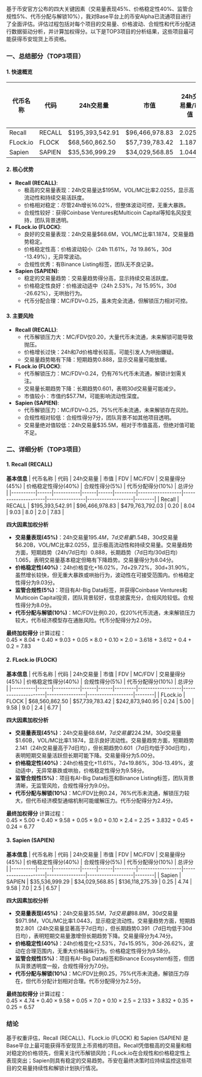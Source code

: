 基于币安官方公布的四大关键因素（交易量表现45%、价格稳定性40%、监管合规性5%、代币分配与解锁10%），我对Base平台上的币安Alpha已流通项目进行了全面评估。评估过程包括对每个项目的交易量、价格波动、合规性和代币分配进行数据驱动分析，并计算加权得分。以下是TOP3项目的分析结果，这些项目最可能获得币安现货上币资格。

### 一、总结部分（TOP3项目）

#### 1. 快速概览
| 代币名称 | 代码 | 24h交易量 | 市值 | 24h交易量/市值 | FDV | MC/FDV | 总评分(1-10分) |
|----------|------|-----------|------|----------------|------|---------|----------------|
| Recall | RECALL | $195,393,542.91 | $96,466,978.83 | 2.0255 | $479,763,792.03 | 0.20 | 7.83 |
| FLock.io | FLOCK | $68,560,862.50 | $57,739,783.42 | 1.1874 | $242,873,940.95 | 0.24 | 6.77 |
| Sapien | SAPIEN | $35,536,999.29 | $34,029,568.85 | 1.0443 | $136,118,275.39 | 0.25 | 6.57 |

#### 2. 核心优势
- **Recall (RECALL)**:
  - 极高的交易量表现：24h交易量达$195M，VOL/MC比率2.0255，显示高流动性和持续交易活跃度。
  - 价格相对稳定：尽管24h增长16.02%，但整体波动可控，无重大暴跌。
  - 合规性较好：获得Coinbase Ventures和Multicoin Capital等知名风投支持，团队背景透明。
- **FLock.io (FLOCK)**:
  - 良好的交易量表现：24h交易量$68.6M，VOL/MC比率1.1874，交易量趋势稳定。
  - 价格稳定性高：价格波动较小（24h 11.61%，7d 19.86%，30d -13.49%），无异常波动。
  - 合规性优秀：有Binance Listing标签，团队无不良记录。
- **Sapien (SAPIEN)**:
  - 稳定的交易量趋势：交易量趋势得分高，显示持续交易活跃度。
  - 价格稳定性良好：价格波动适中（24h 2.53%，7d 15.95%，30d -26.62%），无哄抬行为。
  - 代币分配合理：MC/FDV=0.25，虽未完全流通，但解锁压力相对可控。

#### 3. 主要风险
- **Recall (RECALL)**:
  - 代币解锁压力大：MC/FDV仅0.20，大量代币未流通，未来解锁可能导致抛压。
  - 价格增长过快：24h和7d价格增长较高，可能引发人为哄抬嫌疑。
  - 交易量趋势略有下降：短期趋势0.888，显示交易量可能放缓。
- **FLock.io (FLOCK)**:
  - 代币解锁压力：MC/FDV=0.24，仍有76%代币未流通，解锁计划需关注。
  - 交易量长期趋势下降：长期趋势0.601，表明30d交易量可能减少。
  - 市值较小：市值约$57.7M，可能影响流动性深度。
- **Sapien (SAPIEN)**:
  - 代币解锁压力：MC/FDV=0.25，75%代币未流通，未来解锁存在风险。
  - 合规性相对较低：合规性得分7分，团队背景不如其他项目透明。
  - 交易量绝对值较低：24h交易量$35.5M，相对于市值虽高，但绝对值可能不足。

### 二、详细分析（TOP3项目）

#### 1. Recall (RECALL)
**基本信息**
| 代币名称 | 代码 | 24h交易量 | 市值 | FDV | MC/FDV | 交易量得分(45%) | 价格稳定性得分(40%) | 合规性得分(5%) | 代币分配得分(10%) | 总评分 |
|----------|------|-----------|------|------|---------|------------------|---------------------|----------------|-------------------|--------|
| Recall | RECALL | $195,393,542.91 | $96,466,978.83 | $479,763,792.03 | 0.20 | 8.04 | 9.03 | 8.0 | 2.0 | 7.83 |

**四大因素加权分析**
- **交易量表现(45%)**：24h交易量$195.4M，7d交易量$1.54B，30d交易量$6.20B，VOL/MC比率2.0255，显示极高流动性和持续交易量。交易量趋势方面，短期趋势（24h/7d日均）0.888，长期趋势（7d日均/30d日均）1.065，表明交易量基本稳定但略有下降趋势。交易量得分为8.04分。
- **价格稳定性(40%)**：24h价格变化+16.02%，7d+29.72%，30d+31.90%，虽然增长较快，但无重大暴跌或哄抬行为，波动性在可接受范围内。价格稳定性得分为9.03分。
- **监管合规性(5%)**：项目有AI-Big Data标签，并获得Coinbase Ventures和Multicoin Capital投资，团队背景较好，信息披露充分，合规风险较低。合规性得分为8.0分。
- **代币分配与解锁(10%)**：MC/FDV比例0.20，仅20%代币流通，未来解锁压力较大，代币经济模型存在通胀风险。代币分配得分为2.0分。

**最终加权得分**
计算过程：  
0.45 × 8.04 + 0.40 × 9.03 + 0.05 × 8.0 + 0.10 × 2.0 = 3.618 + 3.612 + 0.4 + 0.2 = 7.83

#### 2. FLock.io (FLOCK)
**基本信息**
| 代币名称 | 代码 | 24h交易量 | 市值 | FDV | MC/FDV | 交易量得分(45%) | 价格稳定性得分(40%) | 合规性得分(5%) | 代币分配得分(10%) | 总评分 |
|----------|------|-----------|------|------|---------|------------------|---------------------|----------------|-------------------|--------|
| FLock.io | FLOCK | $68,560,862.50 | $57,739,783.42 | $242,873,940.95 | 0.24 | 5.00 | 9.58 | 9.0 | 2.4 | 6.77 |

**四大因素加权分析**
- **交易量表现(45%)**：24h交易量$68.6M，7d交易量$224.2M，30d交易量$1.60B，VOL/MC比率1.1874，显示良好流动性。交易量趋势方面，短期趋势2.141（24h交易量高于7d日均），但长期趋势0.601（7d日均低于30d日均），表明短期交易量活跃但长期可能下降。交易量得分为5.00分。
- **价格稳定性(40%)**：24h价格变化+11.61%，7d+19.86%，30d-13.49%，波动适中，无异常暴跌或哄抬，价格稳定性得分为9.58分。
- **监管合规性(5%)**：项目有AI-Big Data标签和Binance Listing标签，团队背景清晰，无监管风险，合规性得分为9.0分。
- **代币分配与解锁(10%)**：MC/FDV比例0.24，76%代币未流通，解锁压力较大，但代币经济模型通缩机制可能缓解压力。代币分配得分为2.4分。

**最终加权得分**
计算过程：  
0.45 × 5.00 + 0.40 × 9.58 + 0.05 × 9.0 + 0.10 × 2.4 = 2.25 + 3.832 + 0.45 + 0.24 = 6.77

#### 3. Sapien (SAPIEN)
**基本信息**
| 代币名称 | 代码 | 24h交易量 | 市值 | FDV | MC/FDV | 交易量得分(45%) | 价格稳定性得分(40%) | 合规性得分(5%) | 代币分配得分(10%) | 总评分 |
|----------|------|-----------|------|------|---------|------------------|---------------------|----------------|-------------------|--------|
| Sapien | SAPIEN | $35,536,999.29 | $34,029,568.85 | $136,118,275.39 | 0.25 | 4.74 | 9.58 | 7.0 | 2.5 | 6.57 |

**四大因素加权分析**
- **交易量表现(45%)**：24h交易量$35.5M，7d交易量$88.8M，30d交易量$971.9M，VOL/MC比率1.0443，显示稳定流动性。交易量趋势方面，短期趋势2.801（24h交易量显著高于7d日均），但长期趋势0.391（7d日均低于30d日均），表明短期交易量激增但长期趋势下降。交易量得分为4.74分。
- **价格稳定性(40%)**：24h价格变化+2.53%，7d+15.95%，30d-26.62%，波动在合理范围内，无重大价格操纵行为。价格稳定性得分为9.58分。
- **监管合规性(5%)**：项目有AI-Big Data标签和Binance Ecosystem标签，但团队背景透明度一般，合规性得分为7.0分。
- **代币分配与解锁(10%)**：MC/FDV比例0.25，75%代币未流通，解锁压力存在，但代币分配计划相对合理。代币分配得分为2.5分。

**最终加权得分**
计算过程：  
0.45 × 4.74 + 0.40 × 9.58 + 0.05 × 7.0 + 0.10 × 2.5 = 2.133 + 3.832 + 0.35 + 0.25 = 6.57

### 结论
基于权重评估，Recall (RECALL)、FLock.io (FLOCK) 和 Sapien (SAPIEN) 是Base平台上最可能获得币安现货上币资格的项目。Recall凭借极高的交易量和相对稳定的价格领先，但需关注代币解锁风险；FLock.io在合规性和价格稳定性上表现突出；Sapien则具有稳定的交易趋势。币安在最终决策时应持续监控这些项目的交易量持续性和解锁计划执行情况。